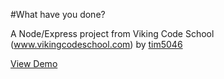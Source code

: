 #What have you done?

A Node/Express project from Viking Code School (www.vikingcodeschool.com) by [tim5046](http://github.com/tim5046)

[View Demo](https://intense-reef-79864.herokuapp.com/)